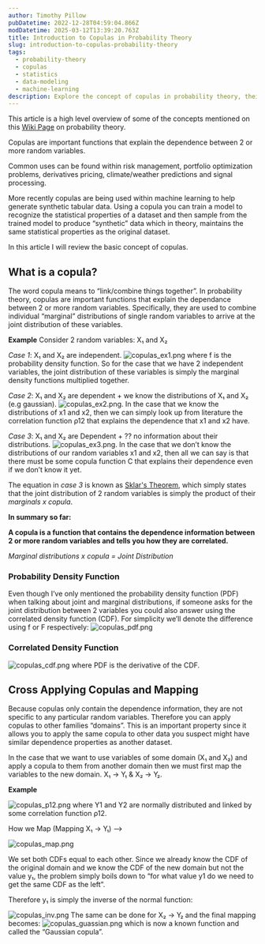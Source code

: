```yaml
---
author: Timothy Pillow
pubDatetime: 2022-12-28T04:59:04.866Z
modDatetime: 2025-03-12T13:39:20.763Z
title: Introduction to Copulas in Probability Theory  
slug: introduction-to-copulas-probability-theory  
tags:  
  - probability-theory  
  - copulas  
  - statistics  
  - data-modeling  
  - machine-learning  
description: Explore the concept of copulas in probability theory, their role in modeling dependence between random variables, and their applications in fields like risk management, synthetic data generation, and machine learning.
---
```


This article is a high level overview of some of the concepts mentioned on this [Wiki Page](<https://en.wikipedia.org/wiki/Copula_(probability_theory)>) on probability theory.

Copulas are important functions that explain the dependence between 2 or more random variables.

Common uses can be found within risk management, portfolio optimization problems, derivatives pricing, climate/weather predictions and signal processing.

More recently copulas are being used within machine learning to help generate synthetic tabular data. Using a copula you can train a model to recognize the statistical properties of a dataset and then sample from the trained model to produce “synthetic” data which in theory, maintains the same statistical properties as the original dataset.

In this article I will review the basic concept of copulas.

## What is a copula?

The word copula means to “link/combine things together”. In probability theory, copulas are important functions that explain the dependance between 2 or more random variables. Specifically, they are used to combine individual “marginal” distributions of single random variables to arrive at the joint distribution of these variables.

**Example**
Consider 2 random variables: X₁ and X₂

_Case 1_: X₁ and X₂ are independent.
![copulas_ex1.png](/copulas_ex1.png) where f is the probability density function. So for the case that we have 2 independent variables, the joint distribution of these variables is simply the marginal density functions multiplied together.

_Case 2_: X₁ and X₂ are dependent + we know the distributions of X₁ and X₂ (e.g gaussian).
![copulas_ex2.png](/copulas_ex2.png). In the case that we know the distributions of x1 and x2, then we can simply look up from literature the correlation function ρ12 that explains the dependence that x1 and x2 have.

_Case 3_: X₁ and X₂ are Dependent + ?? no information about their distributions.
![copulas_ex3.png](/copulas_ex3.png). In the case that we don’t know the distributions of our random variables x1 and x2, then all we can say is that there must be some copula function C that explains their dependence even if we don’t know it yet.

The equation in _case 3_ is known as [Sklar's Theorem](<https://en.wikipedia.org/wiki/Copula_(probability_theory)>), which simply states that the joint distribution of 2 random variables is simply the product of their _marginals x copula_.

**In summary so far:**

**A copula is a function that contains the dependence information between 2 or more random variables and tells you how they are correlated.**

_Marginal distributions x copula = Joint Distribution_

### Probability Density Function

Even though I’ve only mentioned the probability density function (PDF) when talking about joint and marginal distributions, if someone asks for the joint distribution between 2 variables you could also answer using the correlated density function (CDF). For simplicity we’ll denote the difference using f or F respectively:
![copulas_pdf.png](/copulas_pdf.png)

### Correlated Density Function

![copulas_cdf.png](/copulas_cdf.png) where PDF is the derivative of the CDF.

## Cross Applying Copulas and Mapping

Because copulas only contain the dependence information, they are not specific to any particular random variables. Therefore you can apply copulas to other families “domains”. This is an important property since it allows you to apply the same copula to other data you suspect might have similar dependence properties as another dataset.

In the case that we want to use variables of some domain (X₁ and X₂) and apply a copula to them from another domain then we must first map the variables to the new domain. X₁ → Y₁ & X₂ → Y₂.

**Example**

![copulas_p12.png](/copulas_p12.png) where Y1 and Y2 are normally distributed and linked by some correlation function ρ12.

How we Map (Mapping X₁ → Y₁) -->

![copulas_map.png](/copulas_map.png)

We set both CDFs equal to each other. Since we already know the CDF of the original domain and we know the CDF of the new domain but not the value y₁, the problem simply boils down to “for what value y1 do we need to get the same CDF as the left”.

Therefore y₁ is simply the inverse of the normal function:

![copulas_inv.png](/copulas_inv.png) The same can be done for X₂ → Y₂ and the final mapping becomes:
![copulas_guassian.png](/copulas_guassian.png) which is now a known function and called the “Gaussian copula”.
